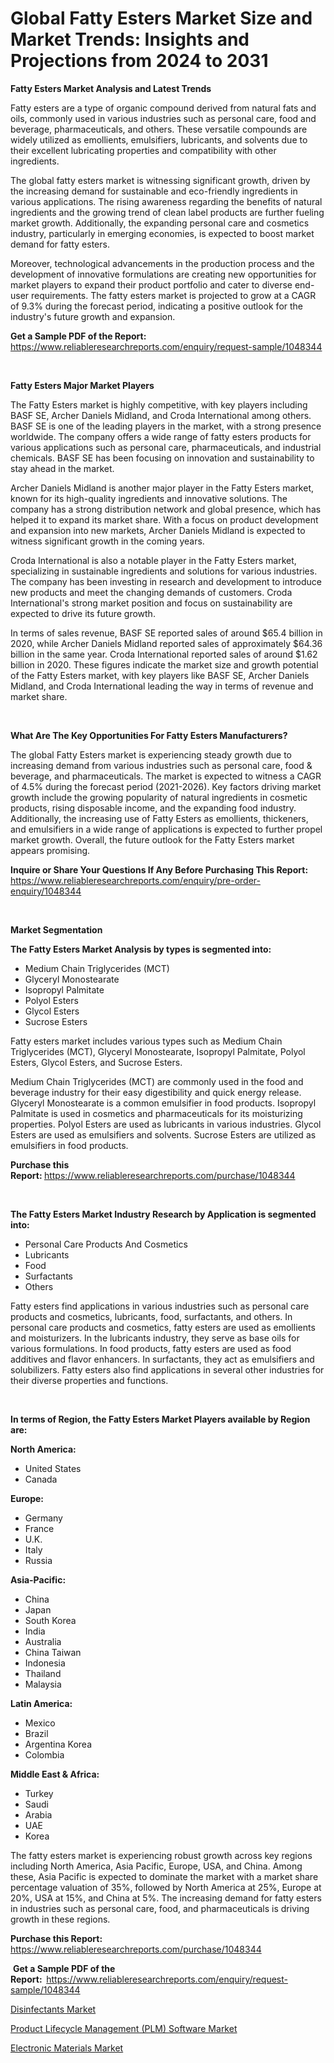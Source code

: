 <p><h1>Global Fatty Esters Market Size and Market Trends: Insights and Projections from 2024 to 2031</h1></p><p><strong>Fatty Esters Market Analysis and Latest Trends</strong></p>
<p><p>Fatty esters are a type of organic compound derived from natural fats and oils, commonly used in various industries such as personal care, food and beverage, pharmaceuticals, and others. These versatile compounds are widely utilized as emollients, emulsifiers, lubricants, and solvents due to their excellent lubricating properties and compatibility with other ingredients.</p><p>The global fatty esters market is witnessing significant growth, driven by the increasing demand for sustainable and eco-friendly ingredients in various applications. The rising awareness regarding the benefits of natural ingredients and the growing trend of clean label products are further fueling market growth. Additionally, the expanding personal care and cosmetics industry, particularly in emerging economies, is expected to boost market demand for fatty esters.</p><p>Moreover, technological advancements in the production process and the development of innovative formulations are creating new opportunities for market players to expand their product portfolio and cater to diverse end-user requirements. The fatty esters market is projected to grow at a CAGR of 9.3% during the forecast period, indicating a positive outlook for the industry's future growth and expansion.</p></p>
<p><strong>Get a Sample PDF of the Report:&nbsp;</strong> <a href="https://www.reliableresearchreports.com/enquiry/request-sample/1048344">https://www.reliableresearchreports.com/enquiry/request-sample/1048344</a></p>
<p>&nbsp;</p>
<p><strong>Fatty Esters Major Market Players</strong></p>
<p><p>The Fatty Esters market is highly competitive, with key players including BASF SE, Archer Daniels Midland, and Croda International among others. BASF SE is one of the leading players in the market, with a strong presence worldwide. The company offers a wide range of fatty esters products for various applications such as personal care, pharmaceuticals, and industrial chemicals. BASF SE has been focusing on innovation and sustainability to stay ahead in the market.</p><p>Archer Daniels Midland is another major player in the Fatty Esters market, known for its high-quality ingredients and innovative solutions. The company has a strong distribution network and global presence, which has helped it to expand its market share. With a focus on product development and expansion into new markets, Archer Daniels Midland is expected to witness significant growth in the coming years.</p><p>Croda International is also a notable player in the Fatty Esters market, specializing in sustainable ingredients and solutions for various industries. The company has been investing in research and development to introduce new products and meet the changing demands of customers. Croda International's strong market position and focus on sustainability are expected to drive its future growth.</p><p>In terms of sales revenue, BASF SE reported sales of around $65.4 billion in 2020, while Archer Daniels Midland reported sales of approximately $64.36 billion in the same year. Croda International reported sales of around $1.62 billion in 2020. These figures indicate the market size and growth potential of the Fatty Esters market, with key players like BASF SE, Archer Daniels Midland, and Croda International leading the way in terms of revenue and market share.</p></p>
<p>&nbsp;</p>
<p><strong>What Are The Key Opportunities For Fatty Esters Manufacturers?</strong></p>
<p><p>The global Fatty Esters market is experiencing steady growth due to increasing demand from various industries such as personal care, food & beverage, and pharmaceuticals. The market is expected to witness a CAGR of 4.5% during the forecast period (2021-2026). Key factors driving market growth include the growing popularity of natural ingredients in cosmetic products, rising disposable income, and the expanding food industry. Additionally, the increasing use of Fatty Esters as emollients, thickeners, and emulsifiers in a wide range of applications is expected to further propel market growth. Overall, the future outlook for the Fatty Esters market appears promising.</p></p>
<p><strong>Inquire or Share Your Questions If Any Before Purchasing This Report:</strong> <a href="https://www.reliableresearchreports.com/enquiry/pre-order-enquiry/1048344">https://www.reliableresearchreports.com/enquiry/pre-order-enquiry/1048344</a></p>
<p>&nbsp;</p>
<p><strong>Market Segmentation</strong></p>
<p><strong>The Fatty Esters Market Analysis by types is segmented into:</strong></p>
<p><ul><li>Medium Chain Triglycerides (MCT)</li><li>Glyceryl Monostearate</li><li>Isopropyl Palmitate</li><li>Polyol Esters</li><li>Glycol Esters</li><li>Sucrose Esters</li></ul></p>
<p><p>Fatty esters market includes various types such as Medium Chain Triglycerides (MCT), Glyceryl Monostearate, Isopropyl Palmitate, Polyol Esters, Glycol Esters, and Sucrose Esters. </p><p>Medium Chain Triglycerides (MCT) are commonly used in the food and beverage industry for their easy digestibility and quick energy release. Glyceryl Monostearate is a common emulsifier in food products. Isopropyl Palmitate is used in cosmetics and pharmaceuticals for its moisturizing properties. Polyol Esters are used as lubricants in various industries. Glycol Esters are used as emulsifiers and solvents. Sucrose Esters are utilized as emulsifiers in food products.</p></p>
<p><strong>Purchase this Report:&nbsp;</strong><a href="https://www.reliableresearchreports.com/purchase/1048344">https://www.reliableresearchreports.com/purchase/1048344</a></p>
<p>&nbsp;</p>
<p><strong>The Fatty Esters Market Industry Research by Application is segmented into:</strong></p>
<p><ul><li>Personal Care Products And Cosmetics</li><li>Lubricants</li><li>Food</li><li>Surfactants</li><li>Others</li></ul></p>
<p><p>Fatty esters find applications in various industries such as personal care products and cosmetics, lubricants, food, surfactants, and others. In personal care products and cosmetics, fatty esters are used as emollients and moisturizers. In the lubricants industry, they serve as base oils for various formulations. In food products, fatty esters are used as food additives and flavor enhancers. In surfactants, they act as emulsifiers and solubilizers. Fatty esters also find applications in several other industries for their diverse properties and functions.</p></p>
<p>&nbsp;</p>
<p><strong>In terms of Region, the Fatty Esters Market Players available by Region are:</strong></p>
<p>
    <p> <strong> North America: </strong>
        <ul>
            <li>United States</li>
            <li>Canada</li>
        </ul>
        </p> 
    <p> <strong> Europe: </strong>
        <ul>
            <li>Germany</li>
            <li>France</li>
            <li>U.K.</li>
            <li>Italy</li>
            <li>Russia</li>
        </ul>
        </p> 
    <p> <strong> Asia-Pacific: </strong>
        <ul>
            <li>China</li>
            <li>Japan</li>
            <li>South Korea</li>
            <li>India</li>
            <li>Australia</li>
            <li>China Taiwan</li>
            <li>Indonesia</li>
            <li>Thailand</li>
            <li>Malaysia</li>
        </ul>
        </p> 
    <p> <strong> Latin America: </strong>
        <ul>
            <li>Mexico</li>
            <li>Brazil</li>
            <li>Argentina Korea</li>
            <li>Colombia</li>
        </ul>
        </p> 
    <p> <strong> Middle East & Africa: </strong>
        <ul>
            <li>Turkey</li>
            <li>Saudi</li>
            <li>Arabia</li>
            <li>UAE</li>
            <li>Korea</li>
        </ul>
    </p>
    </p>
<p><p>The fatty esters market is experiencing robust growth across key regions including North America, Asia Pacific, Europe, USA, and China. Among these, Asia Pacific is expected to dominate the market with a market share percentage valuation of 35%, followed by North America at 25%, Europe at 20%, USA at 15%, and China at 5%. The increasing demand for fatty esters in industries such as personal care, food, and pharmaceuticals is driving growth in these regions.</p></p>
<p><strong>Purchase this Report: </strong><a href="https://www.reliableresearchreports.com/purchase/1048344">https://www.reliableresearchreports.com/purchase/1048344</a></p>
<p>&nbsp;<strong>Get a Sample PDF of the Report:&nbsp;&nbsp;</strong><a href="https://www.reliableresearchreports.com/enquiry/request-sample/1048344">https://www.reliableresearchreports.com/enquiry/request-sample/1048344</a></p>
<p><strong></strong></p>
<p><p><a href="https://github.com/kufem1/Market-Research-Report-List-1/blob/main/disinfectants-market.md">Disinfectants Market</a></p><p><a href="https://gentle-editor-9db.notion.site/Product-Lifecycle-Management-PLM-Software-Market-Dynamics-2024-2031-Also-about-Its-Market-Trends--8a19e37d6d3d421a94e10746f241ab59">Product Lifecycle Management (PLM) Software Market</a></p><p><a href="https://github.com/singletonthaxterkelliehr2df/Market-Research-Report-List-1/blob/main/electronic-materials-market.md">Electronic Materials Market</a></p></p>